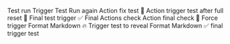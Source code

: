 Test run
Trigger Test
Run again
Action fix test
🎯 Action trigger test after full reset
🧪 Final test trigger
✅ Final Actions check
Action final check
🚀 Force trigger Format Markdown
🔥 Trigger test to reveal Format Markdown
✅ final trigger test
